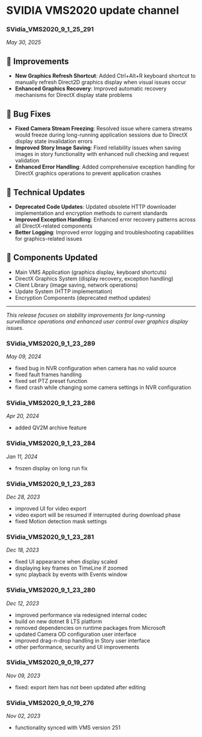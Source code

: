 # SVIDIA VMS2020 update channel

### SVidia_VMS2020_9_1_25_291
*May 30, 2025*

## 🔧 Improvements
- **New Graphics Refresh Shortcut**: Added Ctrl+Alt+R keyboard shortcut to manually refresh Direct2D graphics display when visual issues occur
- **Enhanced Graphics Recovery**: Improved automatic recovery mechanisms for DirectX display state problems

## 🐛 Bug Fixes
- **Fixed Camera Stream Freezing**: Resolved issue where camera streams would freeze during long-running application sessions due to DirectX display state invalidation errors
- **Improved Story Image Saving**: Fixed reliability issues when saving images in story functionality with enhanced null checking and request validation
- **Enhanced Error Handling**: Added comprehensive exception handling for DirectX graphics operations to prevent application crashes

## 🔄 Technical Updates
- **Deprecated Code Updates**: Updated obsolete HTTP downloader implementation and encryption methods to current standards
- **Improved Exception Handling**: Enhanced error recovery patterns across all DirectX-related components
- **Better Logging**: Improved error logging and troubleshooting capabilities for graphics-related issues

## 📁 Components Updated
- Main VMS Application (graphics display, keyboard shortcuts)
- DirectX Graphics System (display recovery, exception handling) 
- Client Library (image saving, network operations)
- Update System (HTTP implementation)
- Encryption Components (deprecated method updates)

---
*This release focuses on stability improvements for long-running surveillance operations and enhanced user control over graphics display issues.*


### SVidia_VMS2020_9_1_23_289
*May 09, 2024*
- fixed bug in NVR configuration when camera has no valid source
- fixed fault frames handling 
- fixed set PTZ preset function 
- fixed crash while changing some camera settings in NVR configuration

### SVidia_VMS2020_9_1_23_286
*Apr 20, 2024*
- added QV2M archive feature 

### SVidia_VMS2020_9_1_23_284
*Jan 11, 2024*
- frozen display on long run fix

### SVidia_VMS2020_9_1_23_283
*Dec 28, 2023*
- improved UI for video export
- video export will be resumed if interrupted during download phase 
- fixed Motion detection mask settings

### SVidia_VMS2020_9_1_23_281
*Dec 18, 2023*
- fixed UI appearance when display scaled
- displaying key frames on TimeLine if zoomed
- sync playback by events with Events window

### SVidia_VMS2020_9_1_23_280
*Dec 12, 2023*
- improved performance via redesigned internal codec
- build on new dotnet 8 LTS platform 
- removed dependencies on runtime packages from Microsoft
- updated Camera OD configuration user interface 
- improved drag-n-drop handling in Story user interface 
- other performance, security and UI improvements

### SVidia_VMS2020_9_0_19_277
*Nov 09, 2023*
- fixed: export item has not been updated after editing

### SVidia_VMS2020_9_0_19_276
*Nov 02, 2023*
- functionality synced with VMS version 251 
